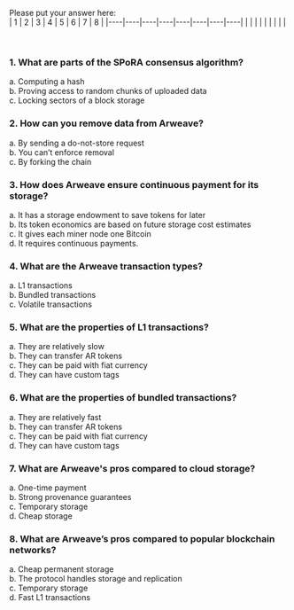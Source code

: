
Please put your answer here:  
| 1 | 2 | 3 | 4 | 5 | 6 | 7 | 8 |
|----|----|----|----|----|----|----|----|
|   |   |   |   |   |   |   |   |

<br>


### 1. What are parts of the SPoRA consensus algorithm?

a. Computing a hash  
b. Proving access to random chunks of uploaded data  
c. Locking sectors of a block storage

### 2. How can you remove data from Arweave?

a. By sending a do-not-store request  
b. You can’t enforce removal  
c. By forking the chain

### 3. How does Arweave ensure continuous payment for its storage?

a. It has a storage endowment to save tokens for later  
b. Its token economics are based on future storage cost estimates  
c. It gives each miner node one Bitcoin  
d. It requires continuous payments.

### 4. What are the Arweave transaction types?

a. L1 transactions  
b. Bundled transactions  
c. Volatile transactions

### 5. What are the properties of L1 transactions?

a. They are relatively slow  
b. They can transfer AR tokens  
c. They can be paid with fiat currency  
d. They can have custom tags

### 6. What are the properties of bundled transactions?

a. They are relatively fast  
b. They can transfer AR tokens  
c. They can be paid with fiat currency  
d. They can have custom tags

### 7. What are Arweave's pros compared to cloud storage?

a. One-time payment  
b. Strong provenance guarantees  
c. Temporary storage  
d. Cheap storage

### 8. What are Arweave’s pros compared to popular blockchain networks?

a. Cheap permanent storage  
b. The protocol handles storage and replication  
c. Temporary storage  
d. Fast L1 transactions